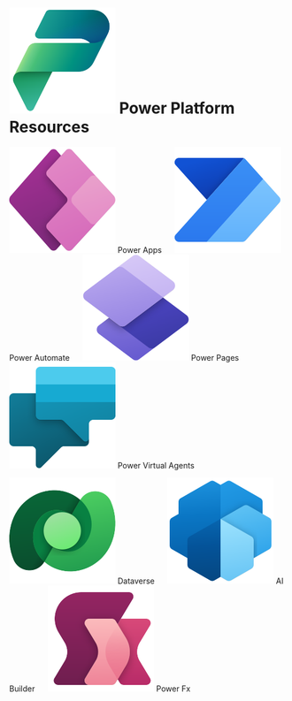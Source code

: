 # ![Power Platform](https://github.com/powerplatform-partner/.github/blob/main/profile/images/PowerPlatform_scalable.svg) Power Platform Resources

![Power Apps](https://github.com/powerplatform-partner/.github/blob/main/profile/images/PowerApps_scalable.svg) Power Apps &nbsp;&nbsp;&nbsp;&nbsp; ![Power Automate](https://github.com/powerplatform-partner/.github/blob/main/profile/images/PowerAutomate_scalable.svg) Power Automate &nbsp;&nbsp;&nbsp;&nbsp; ![Power Pages](https://github.com/powerplatform-partner/.github/blob/main/profile/images/PowerPages_scalable.svg) Power Pages &nbsp;&nbsp;&nbsp;&nbsp; ![Power Virtual Agents](https://github.com/powerplatform-partner/.github/blob/main/profile/images/PowerVirtualAgents_scalable.svg) Power Virtual Agents

![Dataverse](https://github.com/powerplatform-partner/.github/blob/main/profile/images/Dataverse_scalable.svg) Dataverse &nbsp;&nbsp;&nbsp;&nbsp; ![AI Builder](https://github.com/powerplatform-partner/.github/blob/main/profile/images/AIBuilder_scalable.svg) AI Builder &nbsp;&nbsp;&nbsp;&nbsp; ![Power Fx](https://github.com/powerplatform-partner/.github/blob/main/profile/images/PowerFx_scalable.svg) Power Fx
